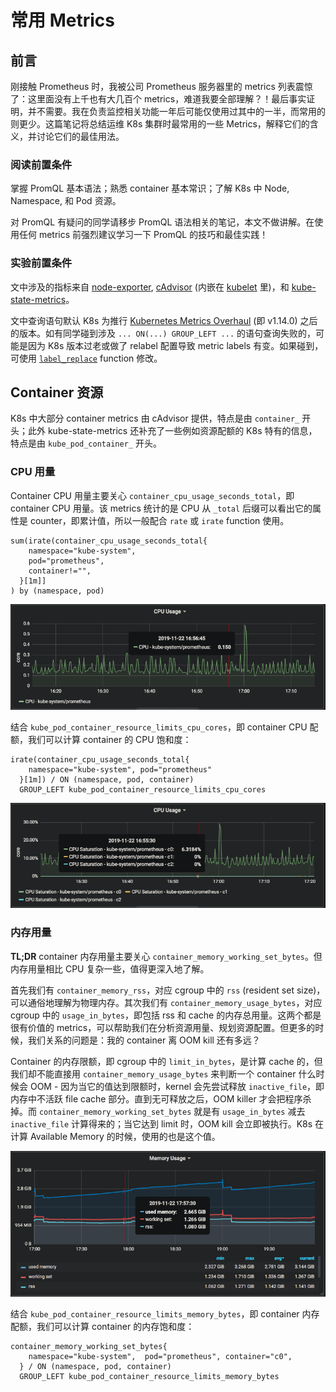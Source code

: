 # 常用 Metrics

## 前言

刚接触 Prometheus 时，我被公司 Prometheus 服务器里的 metrics 列表震惊了：这里面没有上千也有大几百个 metrics，难道我要全部理解？！最后事实证明，并不需要。我在负责监控相关功能一年后可能仅使用过其中的一半，而常用的则更少。这篇笔记将总结运维 K8s 集群时最常用的一些 Metrics，解释它们的含义，并讨论它们的最佳用法。

### 阅读前置条件

掌握 PromQL 基本语法；熟悉 container 基本常识；了解 K8s 中 Node, Namespace, 和 Pod 资源。

对 PromQL 有疑问的同学请移步 PromQL 语法相关的笔记，本文不做讲解。在使用任何 metrics 前强烈建议学习一下 PromQL 的技巧和最佳实践！

### 实验前置条件

文中涉及的指标来自 [node-exporter](https://github.com/prometheus/node_exporter), [cAdvisor](https://github.com/google/cadvisor) \(内嵌在 [kubelet](https://kubernetes.io/docs/reference/command-line-tools-reference/kubelet/) 里\)，和 [kube-state-metrics](https://github.com/kubernetes/kube-state-metrics)。

文中查询语句默认 K8s 为推行 [Kubernetes Metrics Overhaul](https://github.com/kubernetes/enhancements/issues/1206) \(即 v1.14.0\) 之后的版本。如有同学碰到涉及 `... ON(...) GROUP_LEFT ...` 的语句查询失败的，可能是因为 K8s 版本过老或做了 relabel 配置导致 metric labels 有变。如果碰到，可使用 [`label_replace`](https://prometheus.io/docs/prometheus/latest/querying/functions/#label_replace) function 修改。

## Container 资源

K8s 中大部分 container metrics 由 cAdvisor 提供，特点是由 `container_` 开头；此外 kube-state-metrics 还补充了一些例如资源配额的 K8s 特有的信息，特点是由 `kube_pod_container_` 开头。

### CPU 用量

Container CPU 用量主要关心 `container_cpu_usage_seconds_total`，即 container CPU 用量。该 metrics 统计的是 CPU 从 `_total` 后缀可以看出它的属性是 counter，即累计值，所以一般配合 `rate` 或 `irate` function 使用。

```text
sum(irate(container_cpu_usage_seconds_total{
    namespace="kube-system", 
    pod="prometheus", 
    container!="",
  }[1m]]
) by (namespace, pod)
```

![kube-system/prometheus &#x7684; Pod &#x603B; CPU &#x7528;&#x91CF;](../.gitbook/assets/cpu-usage.png)

结合 `kube_pod_container_resource_limits_cpu_cores`，即 container CPU 配额，我们可以计算 container 的 CPU 饱和度：

```text
irate(container_cpu_usage_seconds_total{
    namespace="kube-system", pod="prometheus"
  }[1m]) / ON (namespace, pod, container)
  GROUP_LEFT kube_pod_container_resource_limits_cpu_cores
```

![kube-system/prometheus &#x5404;&#x4E2A; container &#x7684; CPU &#x9971;&#x548C;&#x5EA6;](../.gitbook/assets/cpu-saturation.png)

### 内存用量

**TL;DR** container 内存用量主要关心 `container_memory_working_set_bytes`。但内存用量相比 CPU 复杂一些，值得更深入地了解。

首先我们有 `container_memory_rss`，对应 cgroup 中的 `rss` \(resident set size\)，可以通俗地理解为物理内存。其次我们有 `container_memory_usage_bytes`，对应 cgroup 中的 `usage_in_bytes`，即包括 rss 和 cache 的内存总用量。这两个都是很有价值的 metrics，可以帮助我们在分析资源用量、规划资源配置。但更多的时候，我们关系的问题是：我的 container 离 OOM kill 还有多远？

Container 的内存限额，即 cgroup 中的 `limit_in_bytes`，是计算 cache 的，但我们却不能直接用 `container_memory_usage_bytes` 来判断一个 container 什么时候会 OOM - 因为当它的值达到限额时，kernel 会先尝试释放 `inactive_file`，即内存中不活跃 file cache 部分。直到无可释放之后，OOM killer 才会把程序杀掉。而 `container_memory_working_set_bytes` 就是有 `usage_in_bytes` 减去 `inactive_file` 计算得来的；当它达到 limit 时，OOM kill 会立即被执行。K8s 在计算 Available Memory 的时候，使用的也是这个值。

![working set vs usage bytes vs rss](../.gitbook/assets/mem-type.png)

结合 `kube_pod_container_resource_limits_memory_bytes`，即 container 内存配额，我们可以计算 container 的内存饱和度：

```text
container_memory_working_set_bytes{
    namespace="kube-system",  pod="prometheus", container="c0",
  } / ON (namespace, pod, container)
  GROUP_LEFT kube_pod_container_resource_limits_memory_bytes
```

